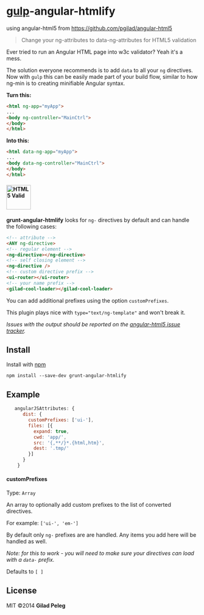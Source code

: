 # [gulp](https://github.com/wearefractal/gulp)-angular-htmlify
using angular-html5 from  https://github.com/pgilad/angular-html5

> Change your ng-attributes to data-ng-attributes for HTML5 validation

Ever tried to run an Angular HTML page into w3c validator? Yeah it's a mess.

The solution everyone recommends is to add `data` to all your `ng` directives.
Now with `gulp` this can be easily made part of your build flow, similar to how
ng-min is to creating minifiable Angular syntax.

**Turn this:**
```html
<html ng-app="myApp">
...
<body ng-controller="MainCtrl">
</body>
</html>
```

**Into this:**
```html
<html data-ng-app="myApp">
...
<body data-ng-controller="MainCtrl">
</body>
</html>
```
#### <img src="http://www.w3.org/html/logo/downloads/HTML5_Logo_256.png" alt="HTML5 Valid" width="64" height="64"/>

**grunt-angular-htmlify** looks for `ng-` directives by default and can handle the following cases:
```html
<!-- attribute -->
<ANY ng-directive>
<!-- regular element -->
<ng-directive></ng-directive>
<!-- self closing element -->
<ng-directive />
<!-- custom directive prefix -->
<ui-router></ui-router>
<!-- your name prefix -->
<gilad-cool-loader></gilad-cool-loader>
```

You can add additional prefixes using the option `customPrefixes`.

This plugin plays nice with `type="text/ng-template"` and won't break it.

*Issues with the output should be reported on the [angular-html5 issue tracker](https://github.com/pgilad/angular-html5/issues).*

## Install

Install with [npm](https://npmjs.org/package/grunt-angular-htmlify)

```
npm install --save-dev grunt-angular-htmlify
```

## Example

```js
   angularJSAttributes: {
      dist: {
        customPrefixes: ['ui-'],
        files: [{
          expand: true,
          cwd: 'app/',
          src: '{,**/}*.{html,htm}',
          dest: '.tmp/'
        }]
      }
    }
```

#### customPrefixes

Type: `Array`

An array to optionally add custom prefixes to the list of converted directives.

For example: `['ui-', 'em-']`

By default only `ng-` prefixes are are handled. Any items you add here will be handled as well.

*Note: for this to work - you will need to make sure your directives can load with a `data-` prefix.*

Defaults to `[ ]`


## License

MIT ©2014 **Gilad Peleg**